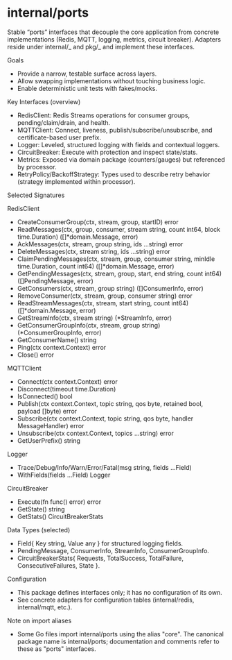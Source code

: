 # internal/ports

Stable “ports” interfaces that decouple the core application from concrete implementations (Redis, MQTT, logging, metrics, circuit breaker). Adapters reside under internal/_ and pkg/_ and implement these interfaces.

Goals

- Provide a narrow, testable surface across layers.
- Allow swapping implementations without touching business logic.
- Enable deterministic unit tests with fakes/mocks.

Key Interfaces (overview)

- RedisClient: Redis Streams operations for consumer groups, pending/claim/drain, and health.
- MQTTClient: Connect, liveness, publish/subscribe/unsubscribe, and certificate-based user prefix.
- Logger: Leveled, structured logging with fields and contextual loggers.
- CircuitBreaker: Execute with protection and inspect state/stats.
- Metrics: Exposed via domain package (counters/gauges) but referenced by processor.
- RetryPolicy/BackoffStrategy: Types used to describe retry behavior (strategy implemented within processor).

Selected Signatures

RedisClient

- CreateConsumerGroup(ctx, stream, group, startID) error
- ReadMessages(ctx, group, consumer, stream string, count int64, block time.Duration) ([]\*domain.Message, error)
- AckMessages(ctx, stream, group string, ids ...string) error
- DeleteMessages(ctx, stream string, ids ...string) error
- ClaimPendingMessages(ctx, stream, group, consumer string, minIdle time.Duration, count int64) ([]\*domain.Message, error)
- GetPendingMessages(ctx, stream, group, start, end string, count int64) ([]PendingMessage, error)
- GetConsumers(ctx, stream, group string) ([]ConsumerInfo, error)
- RemoveConsumer(ctx, stream, group, consumer string) error
- ReadStreamMessages(ctx, stream, start string, count int64) ([]\*domain.Message, error)
- GetStreamInfo(ctx, stream string) (\*StreamInfo, error)
- GetConsumerGroupInfo(ctx, stream, group string) (\*ConsumerGroupInfo, error)
- GetConsumerName() string
- Ping(ctx context.Context) error
- Close() error

MQTTClient

- Connect(ctx context.Context) error
- Disconnect(timeout time.Duration)
- IsConnected() bool
- Publish(ctx context.Context, topic string, qos byte, retained bool, payload []byte) error
- Subscribe(ctx context.Context, topic string, qos byte, handler MessageHandler) error
- Unsubscribe(ctx context.Context, topics ...string) error
- GetUserPrefix() string

Logger

- Trace/Debug/Info/Warn/Error/Fatal(msg string, fields ...Field)
- WithFields(fields ...Field) Logger

CircuitBreaker

- Execute(fn func() error) error
- GetState() string
- GetStats() CircuitBreakerStats

Data Types (selected)

- Field{ Key string, Value any } for structured logging fields.
- PendingMessage, ConsumerInfo, StreamInfo, ConsumerGroupInfo.
- CircuitBreakerStats{ Requests, TotalSuccess, TotalFailure, ConsecutiveFailures, State }.

Configuration

- This package defines interfaces only; it has no configuration of its own.
- See concrete adapters for configuration tables (internal/redis, internal/mqtt, etc.).

Note on import aliases

- Some Go files import internal/ports using the alias "core". The canonical package name is internal/ports; documentation and comments refer to these as "ports" interfaces.
